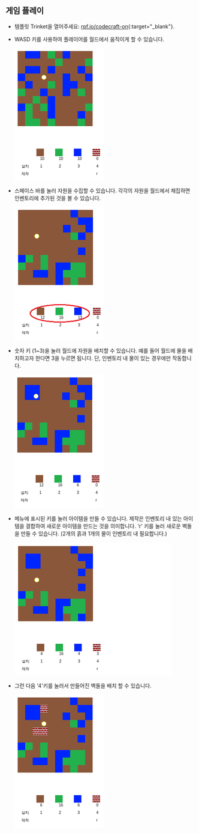 ## 게임 플레이

+ 템플릿 Trinket을 열어주세요: [rpf.io/codecraft-on](http://rpf.io/codecraft-on){:target="_blank"}.

+ WASD 키를 사용하여 플레이어를 월드에서 움직이게 할 수 있습니다.
    
    ![스크린샷](images/craft-move.png)

+ 스페이스 바를 눌러 자원을 수집할 수 있습니다. 각각의 자원을 월드에서 채집하면 인벤토리에 추가된 것을 볼 수 있습니다.
    
    ![스크린샷](images/craft-pickup.png)

+ 숫자 키 (1~3)을 눌러 월드에 자원을 배치할 수 있습니다. 예를 들어 월드에 물을 배치하고자 한다면 3을 누르면 됩니다. 단, 인벤토리 내 물이 있는 경우에만 작동합니다.
    
    ![스크린샷](images/craft-place-water.png)

+ 메뉴에 표시된 키를 눌러 아이템을 만들 수 있습니다. 제작은 인벤토리 내 있는 아이템을 결합하여 새로운 아이템을 만드는 것을 의미합니다. 'r' 키를 눌러 새로운 벽돌을 만들 수 있습니다. (2개의 흙과 1개의 물이 인벤토리 내 필요합니다.)
    
    ![스크린샷](images/craft-craft-brick.png)

+ 그런 다음 '4'키를 눌러서 만들어진 벽돌을 배치 할 수 있습니다.
    
    ![스크린샷](images/craft-place-brick.png)